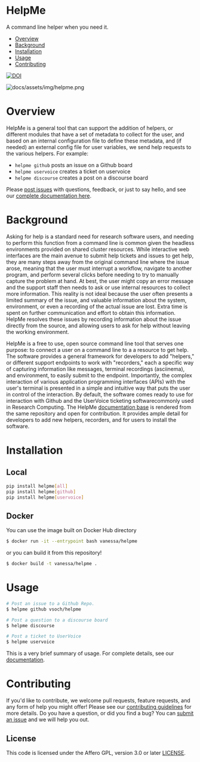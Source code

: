 # HelpMe

A command line helper when you need it.

 - [Overview](#overview)
 - [Background](#background)
 - [Installation](#installation)
 - [Usage](#usage)
 - [Contributing](#contributing)

[![DOI](http://joss.theoj.org/papers/10.21105/joss.00775/status.svg)](https://doi.org/10.21105/joss.00775)

![docs/assets/img/helpme.png](docs/assets/img/helpme.png)


# Overview

HelpMe is a general tool that can support the addition of helpers, or different
modules that have a set of metadata to collect for the user, and based on an internal
configuration file to define these metadata, and (if needed) an external config file
for user variables, we send help requests to the various helpers. For example:

 - `helpme github` posts an issue on a Github board
 - `helpme uservoice` creates a ticket on uservoice
 - `helpme discourse` creates a post on a discourse board

Please [post issues](https://www.github.com/vsoch/helpme/issues)
with questions, feedback, or just to say hello, and see our [complete documentation here](https://vsoch.github.io/helpme).


# Background

Asking for help is a standard need for research software users, and needing to perform this function from a command line is common given the headless environments provided on shared cluster resources.  While interactive web interfaces are the main avenue to submit help tickets and issues to get help, they are many steps away from the original command line where the issue arose, meaning that the user must interrupt a workflow, navigate to another program, and perform several clicks before needing to try to manually capture the problem at hand. At best, the user might copy an error message and the support staff then needs to ask or use internal resources to collect more information. This reality is not ideal because the user often presents a limited summary of the issue, and valuable information about the system, environment, or even a recording of the actual issue are lost. Extra time is spent on further communication and effort to obtain this information. HelpMe resolves these issues by recording information about the issue directly from the source, and allowing users to ask for help without leaving the working environment.

HelpMe is a free to use, open source command line tool that serves one purpose: to connect a user on a command line to a a resource to get help. The software provides a general framework for developers to add "helpers," or different support endpoints to work with "recorders," each a specific way of capturing information like messages, terminal recordings (asciinema), and environment, to easily submit to the endpoint. Importantly, the complex interaction of various application programming interfaces (APIs) with the user's terminal is presented in a simple and intuitive way that puts the user in control of the interaction. By default, the software comes ready to use for interaction with Github and the UserVoice ticketing softwarecommonly used in Research Computing.  The HelpMe [documentation base](https://vsoch.github.io/helpme) is rendered from the same repository and open for contribution. It provides ample detail for developers to add new helpers, recorders, and for users to install the software.


# Installation

## Local

```bash
pip install helpme[all]
pip install helpme[github]
pip install helpme[uservoice]
```

## Docker

You can use the image built on Docker Hub directory

```bash
$ docker run -it --entrypoint bash vanessa/helpme
```

or you can build it from this repository!

```bash
$ docker build -t vanessa/helpme .
```

# Usage

```bash
# Post an issue to a Github Repo.
$ helpme github vsoch/helpme

# Post a question to a discourse board
$ helpme discourse

# Post a ticket to UserVoice
$ helpme uservoice
```

This is a very brief summary of usage. For complete details, see our [documentation](https://vsoch.github.io/helpme).

# Contributing

If you'd like to contribute, we welcome pull requests, feature requests, and any form of help you
might offer! Please see our [contributing guidelines](.github/CONTRIBUTING.md) for more details. Do you
have a question, or did you find a bug? You can [submit an issue](https://www.github.com/vsoch/helpme/issues) and we will help you out.

## License

This code is licensed under the Affero GPL, version 3.0 or later [LICENSE](LICENSE).
